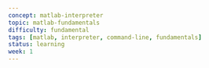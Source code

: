 ```yaml
---
concept: matlab-interpreter
topic: matlab-fundamentals
difficulty: fundamental
tags: [matlab, interpreter, command-line, fundamentals]
status: learning
week: 1
---
```

